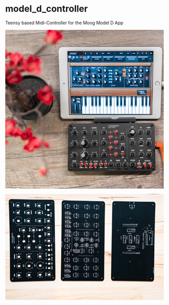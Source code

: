 # model_d_controller
Teensy based Midi-Controller for the Moog Model D App

![maasijam model d midi controller](Images/maasijam_model_d_controller.jpg)

![maasijam model d midi controller PCBs](Images/maasijam_model_d_controller_pcbs.jpg
)

